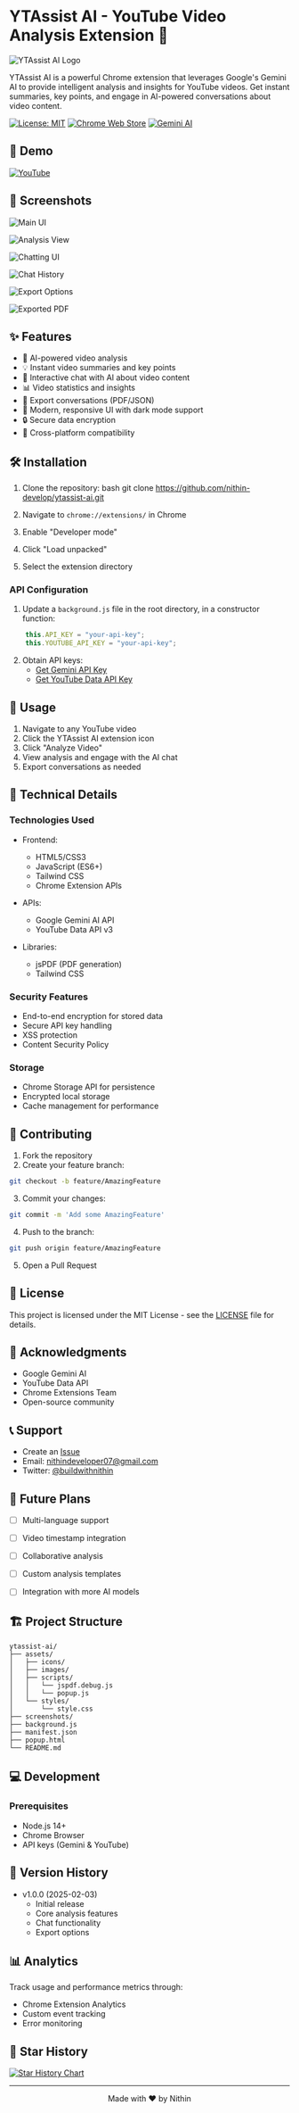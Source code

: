 # YTAssist AI - YouTube Video Analysis Extension 🚀

![YTAssist AI Logo](assets/images/logo.webp)

YTAssist AI is a powerful Chrome extension that leverages Google's Gemini AI to provide intelligent analysis and insights for YouTube videos. Get instant summaries, key points, and engage in AI-powered conversations about video content.

[![License: MIT](https://img.shields.io/badge/License-MIT-yellow.svg)](https://opensource.org/licenses/MIT)
[![Chrome Web Store](https://img.shields.io/badge/Chrome-Extension-blue)](https://chrome.google.com/webstore)
[![Gemini AI](https://img.shields.io/badge/Powered%20by-Gemini%20AI-orange)](https://deepmind.google/technologies/gemini/)

## 🎥 Demo

[![YouTube](https://changeourcity.com/wp-content/uploads/2020/03/watch-on-youtube-vbf.png)](https://www.youtube.com/watch?v=2dzPFjYV4vY)

## 📸 Screenshots

![Main UI](screenshots/Main-UI.png)

![Analysis View](screenshots/Analyse-Video.png)

![Chatting UI](screenshots/Chatting-UI.png)

![Chat History](screenshots/Chat-History.png)

![Export Options](screenshots/Exports-Option.png)

![Exported PDF](screenshots/Exported-PDF.png)


## ✨ Features


- 🤖 AI-powered video analysis
- 💡 Instant video summaries and key points
- 💬 Interactive chat with AI about video content
- 📊 Video statistics and insights
- 💾 Export conversations (PDF/JSON)
- 🎨 Modern, responsive UI with dark mode support
- 🔒 Secure data encryption
- 📱 Cross-platform compatibility

## 🛠️ Installation

1. Clone the repository:
bash
git clone https://github.com/nithin-develop/ytassist-ai.git

2. Navigate to `chrome://extensions/` in Chrome
3. Enable "Developer mode"
4. Click "Load unpacked"
5. Select the extension directory

### API Configuration

1. Update a `background.js` file in the root directory, in a constructor function:

```javascript
    this.API_KEY = "your-api-key";
    this.YOUTUBE_API_KEY = "your-api-key";

```

2. Obtain API keys:
   - [Get Gemini API Key](https://deepmind.google/technologies/gemini/)
   - [Get YouTube Data API Key](https://developers.google.com/youtube/v3/getting-started)

## 🚀 Usage

1. Navigate to any YouTube video
2. Click the YTAssist AI extension icon
3. Click "Analyze Video"
4. View analysis and engage with the AI chat
5. Export conversations as needed

## 🔧 Technical Details

### Technologies Used

- Frontend:
  - HTML5/CSS3
  - JavaScript (ES6+)
  - Tailwind CSS
  - Chrome Extension APIs

- APIs:
  - Google Gemini AI API
  - YouTube Data API v3

- Libraries:
  - jsPDF (PDF generation)
  - Tailwind CSS

### Security Features

- End-to-end encryption for stored data
- Secure API key handling
- XSS protection
- Content Security Policy

### Storage

- Chrome Storage API for persistence
- Encrypted local storage
- Cache management for performance

## 🤝 Contributing

1. Fork the repository
2. Create your feature branch:
```bash
git checkout -b feature/AmazingFeature
```
3. Commit your changes:
```bash
git commit -m 'Add some AmazingFeature'
```
4. Push to the branch:
```bash
git push origin feature/AmazingFeature
```
5. Open a Pull Request

## 📝 License

This project is licensed under the MIT License - see the [LICENSE](LICENSE) file for details.

## 🙏 Acknowledgments

- Google Gemini AI
- YouTube Data API
- Chrome Extensions Team
- Open-source community

## 📞 Support

- Create an [Issue](https://github.com/nithin-developer/ytassist-ai/issues)
- Email: nithindeveloper07@gmail.com
- Twitter: [@buildwithnithin](https://twitter.com/buildwithnithin)

## 🔮 Future Plans

- [ ] Multi-language support
- [ ] Video timestamp integration
- [ ] Collaborative analysis

- [ ] Custom analysis templates
- [ ] Integration with more AI models

## 🏗️ Project Structure

```
ytassist-ai/
├── assets/
│   ├── icons/
│   ├── images/
│   ├── scripts/
│   │   └── jspdf.debug.js
│   │   └── popup.js
│   └── styles/
│       └── style.css
├── screenshots/
├── background.js
├── manifest.json
├── popup.html
└── README.md
```


## 💻 Development

### Prerequisites

- Node.js 14+
- Chrome Browser
- API keys (Gemini & YouTube)

## 🔄 Version History

- v1.0.0 (2025-02-03)
  - Initial release
  - Core analysis features
  - Chat functionality
  - Export options

## 📊 Analytics

Track usage and performance metrics through:
- Chrome Extension Analytics
- Custom event tracking
- Error monitoring

## 🌟 Star History

[![Star History Chart](https://api.star-history.com/svg?repos=nithin-developer/ytassist-ai&type=Date)](https://star-history.com/#nithin-developer/ytassist-ai&Date)

---

<p align="center">Made with ❤️ by Nithin</p>
